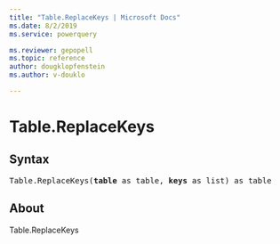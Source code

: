 ```yaml
---
title: "Table.ReplaceKeys | Microsoft Docs"
ms.date: 8/2/2019
ms.service: powerquery

ms.reviewer: gepopell
ms.topic: reference
author: dougklopfenstein
ms.author: v-douklo

---
```

# Table.ReplaceKeys

## Syntax

<pre>
Table.ReplaceKeys(<b>table</b> as table, <b>keys</b> as list) as table 
</pre>
  
## About  
Table.ReplaceKeys